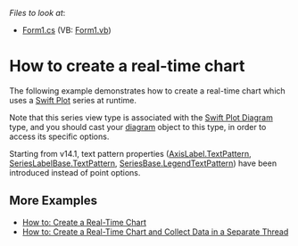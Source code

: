 <!-- default file list -->
*Files to look at*:

* [Form1.cs](./CS/ASwiftPlotChart/Form1.cs) (VB: [Form1.vb](./VB/ASwiftPlotChart/Form1.vb))
<!-- default file list end -->
# How to create a real-time chart

The following example demonstrates how to create a real-time chart which uses a [Swift Plot](https://docs.devexpress.com/WindowsForms/7093/controls-and-libraries/chart-control/series-views/2d-series-views/swift-plot-series-view?p=netframework) series at runtime.

Note that this series view type is associated with the [Swift Plot Diagram](https://docs.devexpress.com/WindowsForms/7177/controls-and-libraries/chart-control/diagram/swift-plot-diagram?p=netframework) type, and you should cast your [diagram](https://docs.devexpress.com/WindowsForms/DevExpress.XtraCharts.ChartControl.Diagram?p=netframework) object to this type, in order to access its specific options.

Starting from v14.1, text pattern properties ([AxisLabel.TextPattern](https://docs.devexpress.com/CoreLibraries/DevExpress.XtraCharts.AxisLabel.TextPattern?p=netframework), [SeriesLabelBase.TextPattern](https://docs.devexpress.com/CoreLibraries/DevExpress.XtraCharts.SeriesLabelBase.TextPattern?p=netframework), [SeriesBase.LegendTextPattern](https://docs.devexpress.com/CoreLibraries/DevExpress.XtraCharts.SeriesBase.LegendTextPattern?p=netframework)) have been introduced instead of point options.

## More Examples

* [How to: Create a Real-Time Chart](https://github.com/DevExpress-Examples/xtracharts-how-to-create-a-real-time-chart)
* [How to: Create a Real-Time Chart and Collect Data in a Separate Thread](https://github.com/DevExpress-Examples/xtracharts-how-to-create-a-real-time-chart-and-collect-data-in-a-separate-thread)
